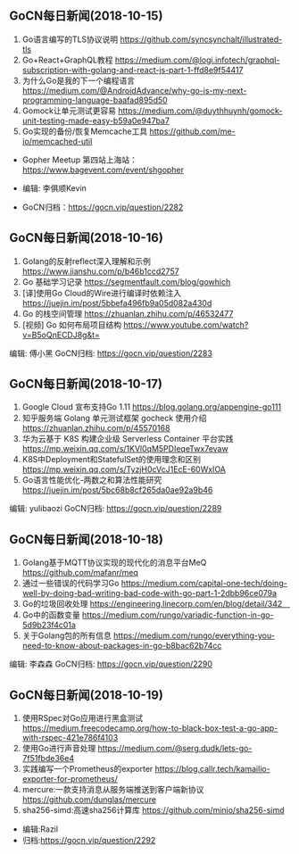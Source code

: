 ## GoCN每日新闻(2018-10-15)

1. Go语言编写的TLS协议说明 https://github.com/syncsynchalt/illustrated-tls
2. Go+React+GraphQL教程 https://medium.com/@logi.infotech/graphql-subscription-with-golang-and-react-js-part-1-ffd8e9f54417
3. 为什么Go是我的下一个编程语言 https://medium.com/@AndroidAdvance/why-go-is-my-next-programming-language-baafad895d50
4. Gomock让单元测试更容易 https://medium.com/@duythhuynh/gomock-unit-testing-made-easy-b59a0e947ba7
5. Go实现的备份/恢复Memcache工具 https://github.com/me-io/memcached-util

* Gopher Meetup 第四站上海站：https://www.bagevent.com/event/shgopher

* 编辑: 李俱顺Kevin
* GoCN归档：https://gocn.vip/question/2282

## GoCN每日新闻(2018-10-16)

1. Golang的反射reflect深入理解和示例 https://www.jianshu.com/p/b46b1ccd2757
2. Go 基础学习记录 https://segmentfault.com/blog/gowhich
3. [译]使用Go Cloud的Wire进行编译时依赖注入  https://juejin.im/post/5bbefa496fb9a05d082a430d
4. Go 的栈空间管理 https://zhuanlan.zhihu.com/p/46532477
5. [视频] Go 如何布局项目结构 https://www.youtube.com/watch?v=B5oQnECDJ8g&t=

编辑: 傅小黑
GoCN归档: https://gocn.vip/question/2283

## GoCN每日新闻(2018-10-17)

1. Google Cloud 宣布支持Go 1.11 https://blog.golang.org/appengine-go111
2. 知乎服务端 Golang 单元测试框架 gocheck 使用介绍 https://zhuanlan.zhihu.com/p/45570168
3. 华为云基于 K8S 构建企业级 Serverless Container 平台实践 https://mp.weixin.qq.com/s/1KVl0qM5PDIeqeTwx7evaw
4. K8S中Deployment和StatefulSet的使用理念和区别 https://mp.weixin.qq.com/s/TyzjH0cVcJ1EcE-60WxIOA
5. Go语言性能优化-两数之和算法性能研究 https://juejin.im/post/5bc68b8cf265da0ae92a9b46

编辑: yulibaozi
GoCN归档: https://gocn.vip/question/2289


## GoCN每日新闻(2018-10-18)

1. Golang基于MQTT协议实现的现代化的消息平台MeQ https://github.com/mafanr/meq
2. 通过一些错误的代码学习Go https://medium.com/capital-one-tech/doing-well-by-doing-bad-writing-bad-code-with-go-part-1-2dbb96ce079a
3. Go的垃圾回收处理 https://engineering.linecorp.com/en/blog/detail/342　
4. Go中的函数变量 https://medium.com/rungo/variadic-function-in-go-5d9b23f4c01a
5. 关于Golang包的所有信息 https://medium.com/rungo/everything-you-need-to-know-about-packages-in-go-b8bac62b74cc

编辑: 李森森
GoCN归档: https://gocn.vip/question/2290

## GoCN每日新闻(2018-10-19)

1. 使用RSpec对Go应用进行黑盒测试 https://medium.freecodecamp.org/how-to-black-box-test-a-go-app-with-rspec-421e786f4103
2. 使用Go进行声音处理 https://medium.com/@serg.dudk/lets-go-7f51fbde36e4
3. 实践编写一个Prometheus的exporter https://blog.callr.tech/kamailio-exporter-for-prometheus/
4. mercure:一款支持消息从服务端推送到客户端新协议 https://github.com/dunglas/mercure
5. sha256-simd:高速sha256计算库 https://github.com/minio/sha256-simd

* 编辑:Razil
* 归档:https://gocn.vip/question/2292
